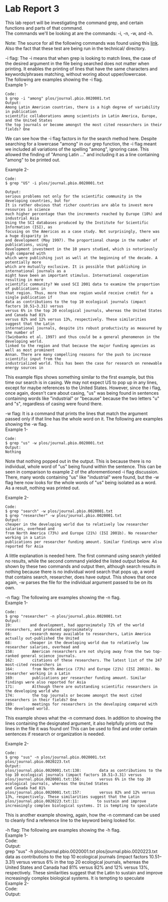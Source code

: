 # Lab Report 3  
This lab report will be investigating the command grep, and certain functions and parts of that command.  
The commands we'll be looking at are the commands: -i, -n, -w, and -h.  

Note: The source for all the following commands was found using this [link](https://www.geeksforgeeks.org/grep-command-in-unixlinux/). Also the fact that these test are being run in the technical/ directory.  
  
-i flag: The -i means that when grep is looking to match lines, the case of the desired argument in the file being searched does not matter when printing. It enables the printing of lines that have the same characters and keywords/phrases matching, without woring about upper/lowercase.  
The following are examples showing the -i flag.  
Example 1-  
```  
Code: 
$ grep -i "among" plos/journal.pbio.0020001.txt
Output:
Among Latin American countries, there is a high degree of variability in publication
scientific collaborations among scientists in Latin America, Europe, and the United States
the top journals or become amongst the most cited researchers in their fields? One
```  
We can see how the -i flag factors in for the search method here. Despite searching for a lowercase "among" in our grep function, the -i flag meant we included all variations of the spelling "among", ignoring case. This allowed the finding of "Among Latin ..." and including it as a line containing "among" to be printed out.  

Example 2-  
```  
Code: 
$ grep "US" -i plos/journal.pbio.0020001.txt

Output:
serious problems not only for the scientific community in the developing countries, but for
It is rather obvious that richer countries are able to invest more resources in science
much higher percentage than the increments reached by Europe (10%) and industrial Asia
Using the SCI databases produced by the Institute for Scientific Information (ISI), as
focusing on the Americas as a case study. Not surprisingly, there was a huge disparity in
and development (May 1997). The proportional change in the number of publications, using
development investment in the 10 years studied, which is notoriously high compared with
which were publishing just as well at the beginning of the decade. A potentially more
which are mutually exclusive. It is possible that publishing in international journals as a
might have been an important stimulus. International cooperation resulting in more
scientific community? We used SCI 2001 data to examine the proportion of publications in
that region. Thus, more than one region would receive credit for a single publication if
data as contributions to the top 10 ecological journals (impact factors 10.51–3.31) versus
versus 6% in the top 20 ecological journals, whereas the United States and Canada had 81%
versus 82% and 12% versus 13%, respectively. These similarities suggest that the Latin
international journals, despite its robust productivity as measured by the number of
(Swinbanks et al. 1997) and thus could be a general phenomenon in the developing world.
linked to the region and that because the major funding agencies as well as most prominent
Annan. There are many compelling reasons for the push to increase scientific input from the
industrialized world. This has been the case for research on renewable energy sources in
```  
This example flips shows something similar to the first example, but this time our search is in casing. We may not expect US to pop up in any lines, except for maybe references to the United States. However, since the i flag, once again, doesn't care about casing, "us" was being found in sentences containing words like "industrial" or "because" because the two letters "u" and "s", regardless of casing were found there.  
  
  
-w flag: It is a command that prints the lines that match the argument passed only if that line has the whole word on it.
The following are examples showing the -w flag.  
Example 1-  
```
Code:  
$ grep "us" -w plos/journal.pbio.0020001.txt
Output:  
Nothing
```  
Note that nothing popped out in the output. This is because there is no individual, whole word of "us" being found within the sentence. This can be seen in comparison to example 2 of the aforementioned -i flag discussion. There, many words containing "us" like "industrial" were found, but the -w flag here now looks for the whole words of "us" being isolated as a word. As a result, nothing was printed out.  

Example 2-  
```
Code:  
$ grep "search" -w plos/journal.pbio.0020001.txt
$ grep "researcher" -w plos/journal.pbio.0020001.txt
Output:  
cheaper in the developing world due to relatively low researcher salaries, overhead and
from North America (73%) and Europe (21%) (ISI 2001b). No researcher working in a Latin
publications per researcher funding amount. Similar findings were also reported for Asia
```  
A little explanation is needed here. The first command using search yielded no results, while the second command yielded the listed output below. As shown by these two commands and output then, although search results in nothing because there is no individual word search that pops up, a word that contains search, researcher, does have output. This shows that once again, -w parses the file for the individual argument passed to be on its own.  
  
-n flag: 
The following are examples showing the -n flag.  
Example 1-  
```
Code:  
$ grep "researcher" -n plos/journal.pbio.0020001.txt
Output:
19:        and development, had approximately 72% of the world researchers, and produced approximately
66:        research money available to researchers, Latin America actually out-published the United
68:        cheaper in the developing world due to relatively low researcher salaries, overhead and
158:        American researchers are not shying away from the two top-ranked general science journals.
162:        citations of these researchers. The latest list of the 247 most-cited researchers in
164:        from North America (73%) and Europe (21%) (ISI 2001b). No researcher working in a Latin
169:        publications per researcher funding amount. Similar findings were also reported for Asia
171:        Although there are outstanding scientific researchers in the developing world who
174:        the top journals or become amongst the most cited researchers in their fields? One
189:        meetings for researchers in the developing compared with the developed world.
```  
This example shows what the -n command does. In addition to showing the lines containing the designated argument, it also helpfully prints out the lines in the file it was found on! This can be used to find and order certain sentences if research or organization is needed.  
  
Example 2-  
```
Code:  
$ grep "sus" -n plos/journal.pbio.0020001.txt plos/journal.pbio.0020223.txt
Output:  
plos/journal.pbio.0020001.txt:138:        data as contributions to the top 10 ecological journals (impact factors 10.51–3.31) versus
plos/journal.pbio.0020001.txt:156:        versus 6% in the top 20 ecological journals, whereas the United States 
and Canada had 81%
plos/journal.pbio.0020001.txt:157:        versus 82% and 12% versus 13%, respectively. These similarities suggest that the Latin
plos/journal.pbio.0020223.txt:11:        to sustain and improve increasingly complex biological systems. It is tempting to speculate
```  
This is another example showing, again, how the -n command can be used to cleanly find a reference line to the keyword being looked for.  

-h flag: 
The following are examples showing the -h flag.  
Example 1-  
Code:  
Output:  
grep "sus" -h plos/journal.pbio.0020001.txt plos/journal.pbio.0020223.txt
        data as contributions to the top 10 ecological journals (impact factors 10.51–3.31) versus
        versus 6% in the top 20 ecological journals, whereas the United States and Canada had 81%
        versus 82% and 12% versus 13%, respectively. These similarities suggest that the Latin
        to sustain and improve increasingly complex biological systems. It is tempting to speculate
Example 2-  
Code:  
Output:  


